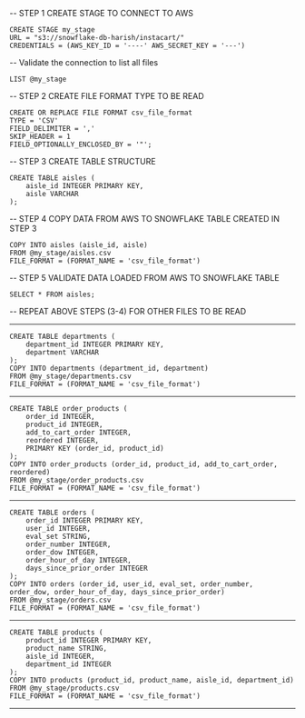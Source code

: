 -- STEP 1 CREATE STAGE TO CONNECT TO AWS

    CREATE STAGE my_stage
    URL = "s3://snowflake-db-harish/instacart/"
    CREDENTIALS = (AWS_KEY_ID = '----' AWS_SECRET_KEY = '---')

-- Validate the connection to list all files
    
    LIST @my_stage

-- STEP 2 CREATE FILE FORMAT TYPE TO BE READ
  
    CREATE OR REPLACE FILE FORMAT csv_file_format
    TYPE = 'CSV'
    FIELD_DELIMITER = ','
    SKIP_HEADER = 1
    FIELD_OPTIONALLY_ENCLOSED_BY = '"';

-- STEP 3 CREATE TABLE STRUCTURE

    CREATE TABLE aisles (
        aisle_id INTEGER PRIMARY KEY,
        aisle VARCHAR
    );

-- STEP 4 COPY DATA FROM AWS TO SNOWFLAKE TABLE CREATED IN STEP 3

    COPY INTO aisles (aisle_id, aisle)
    FROM @my_stage/aisles.csv
    FILE_FORMAT = (FORMAT_NAME = 'csv_file_format')

-- STEP 5 VALIDATE DATA LOADED FROM AWS TO SNOWFLAKE TABLE

    SELECT * FROM aisles;

-- REPEAT ABOVE STEPS (3-4) FOR OTHER FILES TO BE READ

------------------------------------------------

    CREATE TABLE departments (
        department_id INTEGER PRIMARY KEY,
        department VARCHAR
    );
    COPY INTO departments (department_id, department)
    FROM @my_stage/departments.csv
    FILE_FORMAT = (FORMAT_NAME = 'csv_file_format')

------------------------------------------------

    CREATE TABLE order_products (
        order_id INTEGER,
        product_id INTEGER,
        add_to_cart_order INTEGER,
        reordered INTEGER,
        PRIMARY KEY (order_id, product_id)
    );
    COPY INTO order_products (order_id, product_id, add_to_cart_order, reordered)
    FROM @my_stage/order_products.csv
    FILE_FORMAT = (FORMAT_NAME = 'csv_file_format')

------------------------------------------------

    CREATE TABLE orders (
        order_id INTEGER PRIMARY KEY,
        user_id INTEGER,
        eval_set STRING,
        order_number INTEGER,
        order_dow INTEGER,
        order_hour_of_day INTEGER,
        days_since_prior_order INTEGER
    );
    COPY INTO orders (order_id, user_id, eval_set, order_number, order_dow, order_hour_of_day, days_since_prior_order)
    FROM @my_stage/orders.csv
    FILE_FORMAT = (FORMAT_NAME = 'csv_file_format')

------------------------------------------------

    CREATE TABLE products (
        product_id INTEGER PRIMARY KEY,
        product_name STRING,
        aisle_id INTEGER,
        department_id INTEGER
    );
    COPY INTO products (product_id, product_name, aisle_id, department_id)
    FROM @my_stage/products.csv
    FILE_FORMAT = (FORMAT_NAME = 'csv_file_format')

------------------------------------------------
